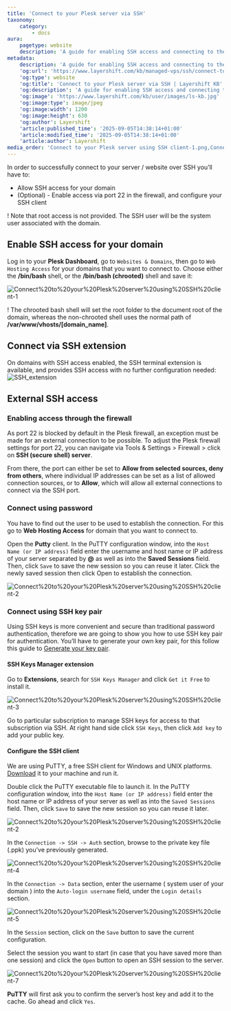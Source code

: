 ```yaml
---
title: 'Connect to your Plesk server via SSH'
taxonomy:
    category:
        - docs
aura:
    pagetype: website
    description: 'A guide for enabling SSH access and connecting to the VPS using PuTTY SSH client'
metadata:
    description: 'A guide for enabling SSH access and connecting to the VPS using PuTTY SSH client'
    'og:url': 'https://www.layershift.com/kb/managed-vps/ssh/connect-to-your-plesk-server-using-ssh-client'
    'og:type': website
    'og:title': 'Connect to your Plesk server via SSH | Layershift KB'
    'og:description': 'A guide for enabling SSH access and connecting to the VPS using PuTTY SSH client'
    'og:image': 'https://www.layershift.com/kb/user/images/ls-kb.jpg'
    'og:image:type': image/jpeg
    'og:image:width': 1200
    'og:image:height': 630
    'og:author': Layershift
    'article:published_time': '2025-09-05T14:38:14+01:00'
    'article:modified_time': '2025-09-05T14:38:14+01:00'
    'article:author': Layershift
media_order: 'Connect to your Plesk server using SSH client-1.png,Connect to your Plesk server using SSH client-2.png,Connect to your Plesk server using SSH client-3.png,SSH_extension.png,Connect to your Plesk server using SSH client-4.png,Connect to your Plesk server using SSH client-5.png,Connect to your Plesk server using SSH client-7.png'
---
```


In order to successfully connect to your server / website over SSH you’ll have to:

* Allow SSH access for your domain
* (Optional) - Enable access via port 22 in the firewall, and configure your SSH client

! Note that root access is not provided. The SSH user will be the system user associated with the domain.

## Enable SSH access for your domain

Log in to your **Plesk Dashboard**, go to `Websites & Domains`, then go to `Web Hosting Access` for your domains that you want to connect to. Choose either the **/bin/bash** shell, or the **/bin/bash (chrooted)** shell and save it:

![Connect%20to%20your%20Plesk%20server%20using%20SSH%20client-1](Connect%20to%20your%20Plesk%20server%20using%20SSH%20client-1.png "Connect%20to%20your%20Plesk%20server%20using%20SSH%20client-1")

! The chrooted bash shell will set the root folder to the document root of the domain, whereas the non-chrooted shell uses the normal path of **/var/www/vhosts/[domain_name]**.

## Connect via SSH extension

On domains with SSH access enabled, the SSH terminal extension is available, and provides SSH access with no further configuration needed:
![SSH_extension](SSH_extension.png "SSH_extension")

## External SSH access

### Enabling access through the firewall

As port 22 is blocked by default in the Plesk firewall, an exception must be made for an external connection to be possible. To adjust the Plesk firewall settings for port 22, you can navigate via Tools & Settings > Firewall > click on **SSH (secure shell) server**.

From there, the port can either be set to **Allow from selected sources, deny from others**, where individual IP addresses can be set as a list of allowed connection sources, or to **Allow**, which will allow all external connections to connect via the SSH port.

### Connect using password

You have to find out the user to be used to establish the connection. For this go to **Web Hosting Access** for domain that you want to connect to.

Open the **Putty** client. In the PuTTY configuration window, into the `Host Name (or IP address)` field enter the username and host name or IP address of your server separated by **@** as well as into the **Saved Sessions** field. Then, click `Save` to save the new session so you can reuse it later. Click the newly saved session then click Open to establish the connection.

![Connect%20to%20your%20Plesk%20server%20using%20SSH%20client-2](Connect%20to%20your%20Plesk%20server%20using%20SSH%20client-2.png "Connect%20to%20your%20Plesk%20server%20using%20SSH%20client-2")

### Connect using SSH key pair

Using SSH keys is more convenient and secure than traditional password authentication, therefore we are going to show you how to use SSH key pair for authentication. You’ll have to generate your own key pair, for this follow this guide to [Generate your key pair](../generating-ssh-keys-with-puttygen).

#### SSH Keys Manager extension

Go to **Extensions**, search for `SSH Keys Manager` and click `Get it Free` to install it.

![Connect%20to%20your%20Plesk%20server%20using%20SSH%20client-3](Connect%20to%20your%20Plesk%20server%20using%20SSH%20client-3.png "Connect%20to%20your%20Plesk%20server%20using%20SSH%20client-3")

Go to particular subscription to manage SSH keys for access to that subscription via SSH. At right hand side click `SSH Keys`, then click `Add key` to add your public key.

#### Configure the SSH client

We are using PuTTY, a free SSH client for Windows and UNIX platforms. [Download](https://www.chiark.greenend.org.uk/~sgtatham/putty/latest.html) it to your machine and run it.

Double click the PuTTY executable file to launch it. In the PuTTY configuration window, into the `Host Name (or IP address)` field enter the host name or IP address of your server as well as into the `Saved Sessions` field. Then, click `Save` to save the new session so you can reuse it later.

![Connect%20to%20your%20Plesk%20server%20using%20SSH%20client-2](Connect%20to%20your%20Plesk%20server%20using%20SSH%20client-2.png "Connect%20to%20your%20Plesk%20server%20using%20SSH%20client-2")

In the `Connection -> SSH -> Auth` section, browse to the private key file (.ppk) you’ve previously generated.

![Connect%20to%20your%20Plesk%20server%20using%20SSH%20client-4](Connect%20to%20your%20Plesk%20server%20using%20SSH%20client-4.png "Connect%20to%20your%20Plesk%20server%20using%20SSH%20client-4")

In the `Connection -> Data` section, enter the username ( system user of your domain ) into the `Auto-login username` field, under the `Login details` section.

![Connect%20to%20your%20Plesk%20server%20using%20SSH%20client-5](Connect%20to%20your%20Plesk%20server%20using%20SSH%20client-5.png "Connect%20to%20your%20Plesk%20server%20using%20SSH%20client-5")

In the `Session` section, click on the `Save` button to save the current configuration.

Select the session you want to start (in case that you have saved more than one session) and click the `Open` button to open an SSH session to the server.

![Connect%20to%20your%20Plesk%20server%20using%20SSH%20client-7](Connect%20to%20your%20Plesk%20server%20using%20SSH%20client-7.png "Connect%20to%20your%20Plesk%20server%20using%20SSH%20client-7")

**PuTTY** will first ask you to confirm the server’s host key and add it to the cache. Go ahead and click `Yes`.

